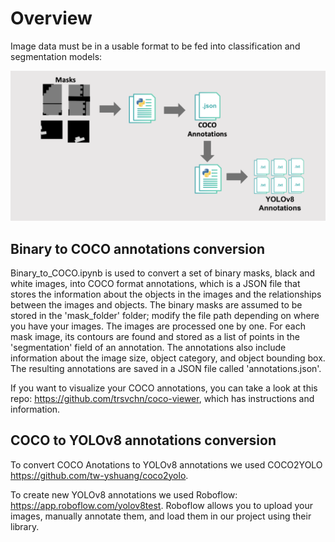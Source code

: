 
# Overview 
Image data must be in a usable format to be fed into classification and segmentation models:

![Cover](Auxiliary/mask_conversion.png)

## Binary to COCO annotations conversion
Binary_to_COCO.ipynb is used to convert a set of binary masks, black and white images, into COCO format annotations, which is a JSON file that stores the information about the objects in the images and the relationships between the images and objects. The binary masks are assumed to be stored in the 'mask_folder' folder; modify the file path depending on where you have your images. The images are processed one by one. For each mask image, its contours are found and stored as a list of points in the 'segmentation' field of an annotation. The annotations also include information about the image size, object category, and object bounding box. The resulting annotations are saved in a JSON file called 'annotations.json'.

If you want to visualize your COCO annotations, you can take a look at this repo: https://github.com/trsvchn/coco-viewer, which has instructions and information.

## COCO to YOLOv8 annotations conversion
To convert COCO Anotations to YOLOv8 annotations we used COCO2YOLO https://github.com/tw-yshuang/coco2yolo.

To create new YOLOv8 annotations we used Roboflow: https://app.roboflow.com/yolov8test. Roboflow allows you to upload your images, manually annotate them, and load them in our project using their library. 
